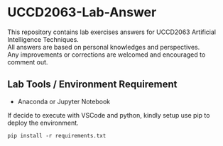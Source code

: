 # UCCD2063-Lab-Answer
This repository contains lab exercises answers for UCCD2063 Artificial Intelligence Techniques. <br>
All answers are based on personal knowledges and perspectives. <br>
Any improvements or corrections are welcomed and encouraged to comment out. 

## Lab Tools / Environment Requirement 
- Anaconda or Jupyter Notebook

If decide to execute with VSCode and python, kindly setup use pip to deploy the environment. 

```
pip install -r requirements.txt
```
